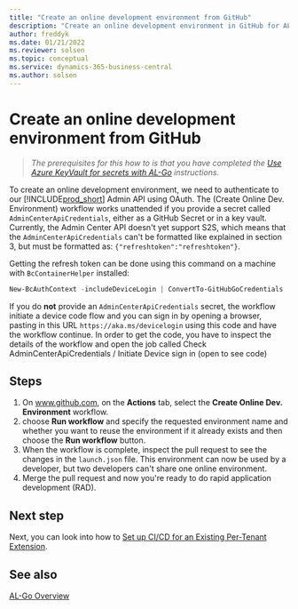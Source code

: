 ```yaml
---
title: "Create an online development environment from GitHub"
description: "Create an online development environment in GitHub for AL-Go for Business Central."
author: freddyk
ms.date: 01/21/2022
ms.reviewer: solsen
ms.topic: conceptual
ms.service: dynamics-365-business-central
ms.author: solsen
---
```


# Create an online development environment from GitHub

> *The prerequisites for this how to is that you have completed the [Use Azure KeyVault for secrets with AL-Go](algo-use-azure-keyvault-for-secrets.md) instructions.* 

To create an online development environment, we need to authenticate to our [!INCLUDE[prod_short](../developer/includes/prod_short.md)] Admin API using OAuth. The (Create Online Dev. Environment) workflow works unattended if you provide a secret called `AdminCenterApiCredentials`, either as a GitHub Secret or in a key vault. Currently, the Admin Center API doesn't yet support S2S, which means that the `AdminCenterApiCredentials` can't be formatted like explained in section 3, but must be formatted as: `{"refreshtoken":"refreshtoken"}`.

Getting the refresh token can be done using this command on a machine with `BcContainerHelper` installed:

```powershell
New-BcAuthContext -includeDeviceLogin | ConvertTo-GitHubGoCredentials | Set-Clipboards
```

If you do **not** provide an `AdminCenterApiCredentials` secret, the workflow initiate a device code flow and you can sign in by opening a browser, pasting in this URL `https://aka.ms/devicelogin` using this code and have the workflow continue. In order to get the code, you have to inspect the details of the workflow and open the job called Check AdminCenterApiCredentials / Initiate Device sign in (open to see code)

## Steps

1. On www.github.com, on the **Actions** tab, select the **Create Online Dev. Environment** workflow.
1. choose **Run workflow** and specify the requested environment name and whether you want to reuse the environment if it already exists and then choose the **Run workflow** button.
1. When the workflow is complete, inspect the pull request to see the changes in the `launch.json` file. This environment can now be used by a developer, but two developers can't share one online environment.
1. Merge the pull request and now you're ready to do rapid application development (RAD).


## Next step

Next, you can look into how to [Set up CI/CD for an Existing Per-Tenant Extension](algo-setup-cicd-existing-pte.md).  

## See also

[AL-Go Overview](algo-overview.md)  